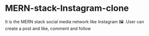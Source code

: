 # MERN-stack-Instagram-clone
It is the MERN stack social media network like Instagram 🖼️ .User can create a post and like, comment and follow

